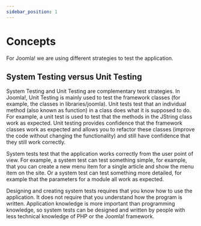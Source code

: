 ```yaml
---
sidebar_position: 1
---
```


Concepts
========

For Joomla! we are using different strategies to test the application.

## System Testing versus Unit Testing

System Testing and Unit Testing are complementary test strategies. In Joomla!, Unit Testing is mainly used to test the framework classes (for example, the classes in libraries/joomla). Unit tests test that an individual method (also known as function) in a class does what it is supposed to do. For example, a unit test is used to test that the methods in the JString class work as expected. Unit testing provides confidence that the framework classes work as expected and allows you to refactor these classes (improve the code without changing the functionality) and still have confidence that they still work correctly.

System tests test that the application works correctly from the user point of view. For example, a system test can test something simple, for example, that you can create a new menu item for a single article and show the menu item on the site. Or a system test can test something more detailed, for example that the parameters for a module all work as expected.

Designing and creating system tests requires that you know how to use the application. It does not require that you understand how the program is written. Application knowledge is more important than programming knowledge, so system tests can be designed and written by people with less technical knowledge of PHP or the Joomla! framework. 
